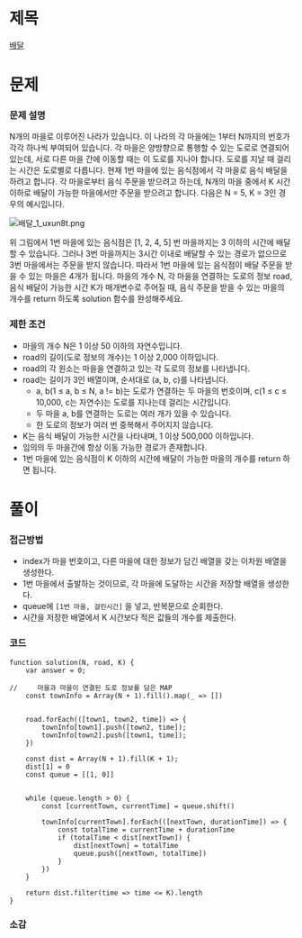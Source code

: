 # 제목

[배달](https://school.programmers.co.kr/learn/courses/30/lessons/12978)

# 문제

### 문제 설명

N개의 마을로 이루어진 나라가 있습니다. 이 나라의 각 마을에는 1부터 N까지의 번호가 각각 하나씩 부여되어 있습니다. 각 마을은 양방향으로 통행할 수 있는 도로로 연결되어 있는데, 서로 다른 마을 간에 이동할 때는 이 도로를 지나야 합니다. 도로를 지날 때 걸리는 시간은 도로별로 다릅니다. 현재 1번 마을에 있는 음식점에서 각 마을로 음식 배달을 하려고 합니다. 각 마을로부터 음식 주문을 받으려고 하는데, N개의 마을 중에서 K 시간 이하로 배달이 가능한 마을에서만 주문을 받으려고 합니다. 다음은 N = 5, K = 3인 경우의 예시입니다.

![배달_1_uxun8t.png](https://grepp-programmers.s3.ap-northeast-2.amazonaws.com/files/production/d7779d88-084c-4ffa-ae9f-2a42f97d3bbf/%E1%84%87%E1%85%A2%E1%84%83%E1%85%A1%E1%86%AF_1_uxun8t.png)

위 그림에서 1번 마을에 있는 음식점은 [1, 2, 4, 5] 번 마을까지는 3 이하의 시간에 배달할 수 있습니다. 그러나 3번 마을까지는 3시간 이내로 배달할 수 있는 경로가 없으므로 3번 마을에서는 주문을 받지 않습니다. 따라서 1번 마을에 있는 음식점이 배달 주문을 받을 수 있는 마을은 4개가 됩니다.
마을의 개수 N, 각 마을을 연결하는 도로의 정보 road, 음식 배달이 가능한 시간 K가 매개변수로 주어질 때, 음식 주문을 받을 수 있는 마을의 개수를 return 하도록 solution 함수를 완성해주세요.

### 제한 조건

- 마을의 개수 N은 1 이상 50 이하의 자연수입니다.
- road의 길이(도로 정보의 개수)는 1 이상 2,000 이하입니다.
- road의 각 원소는 마을을 연결하고 있는 각 도로의 정보를 나타냅니다.
- road는 길이가 3인 배열이며, 순서대로 (a, b, c)를 나타냅니다.
  - a, b(1 ≤ a, b ≤ N, a != b)는 도로가 연결하는 두 마을의 번호이며, c(1 ≤ c ≤ 10,000, c는 자연수)는 도로를 지나는데 걸리는 시간입니다.
  - 두 마을 a, b를 연결하는 도로는 여러 개가 있을 수 있습니다.
  - 한 도로의 정보가 여러 번 중복해서 주어지지 않습니다.
- K는 음식 배달이 가능한 시간을 나타내며, 1 이상 500,000 이하입니다.
- 임의의 두 마을간에 항상 이동 가능한 경로가 존재합니다.
- 1번 마을에 있는 음식점이 K 이하의 시간에 배달이 가능한 마을의 개수를 return 하면 됩니다.

# 풀이

### 접근방법

- index가 마을 번호이고, 다른 마을에 대한 정보가 담긴 배열을 갖는 이차원 배열을 생성한다.
- 1번 마을에서 출발하는 것이므로, 각 마을에 도달하는 시간을 저장할 배열을 생성한다.
- queue에 `[1번 마을, 걸린시간]` 을 넣고, 반복문으로 순회한다.
- 시간을 저장한 배열에서 K 시간보다 적은 값들의 개수를 제출한다.

### 코드

```
function solution(N, road, K) {
    var answer = 0;

//     마을과 마을이 연결된 도로 정보를 담은 MAP
    const townInfo = Array(N + 1).fill().map(_ => [])


    road.forEach(([town1, town2, time]) => {
        townInfo[town1].push([town2, time]);
        townInfo[town2].push([town1, time]);
    })

    const dist = Array(N + 1).fill(K + 1);
    dist[1] = 0
    const queue = [[1, 0]]


    while (queue.length > 0) {
        const [currentTown, currentTime] = queue.shift()

        townInfo[currentTown].forEach(([nextTown, durationTime]) => {
            const totalTime = currentTime + durationTime
            if (totalTime < dist[nextTown]) {
                dist[nextTown] = totalTime
                queue.push([nextTown, totalTime])
            }
        })
    }

    return dist.filter(time => time <= K).length
}
```

### 소감
